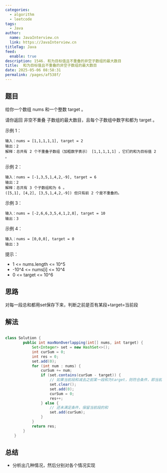 ```yaml
---
categories: 
  - algorithm
  - leetcode
tags: 
  - Java
author: 
  name: JavaInterview.cn
  link: https://JavaInterview.cn
titleTag: Java
feed: 
  enable: true
description: 1546. 和为目标值且不重叠的非空子数组的最大数目
title:  和为目标值且不重叠的非空子数组的最大数目
date: 2025-05-06 08:58:31
permalink: /pages/af538f/
---
```


## 题目
给你一个数组 nums 和一个整数 target 。

请你返回 非空不重叠 子数组的最大数目，且每个子数组中数字和都为 target 。



示例 1：

    输入：nums = [1,1,1,1,1], target = 2
    输出：2
    解释：总共有 2 个不重叠子数组（加粗数字表示） [1,1,1,1,1] ，它们的和为目标值 2 。
示例 2：

    输入：nums = [-1,3,5,1,4,2,-9], target = 6
    输出：2
    解释：总共有 3 个子数组和为 6 。
    ([5,1], [4,2], [3,5,1,4,2,-9]) 但只有前 2 个是不重叠的。
示例 3：

    输入：nums = [-2,6,6,3,5,4,1,2,8], target = 10
    输出：3
示例 4：

    输入：nums = [0,0,0], target = 0
    输出：3


提示：

* 1 <= nums.length <= 10^5
* -10^4 <= nums[i] <= 10^4
* 0 <= target <= 10^6



## 思路

对每一段总和都用set保存下来，判断之前是否有某段+target=当前段

## 解法
```java

class Solution {
        public int maxNonOverlapping(int[] nums, int target) {
            Set<Integer> set = new HashSet<>();
            int curSum = 0;
            int res = 0;
            set.add(0);
            for (int num : nums) {
                curSum += num;
                if (set.contains(curSum - target)) {
                    // 如果当前段和减去之前某一段和为target，则符合条件，即当前curSum=上次curSum+target
                    set.clear();
                    set.add(0);
                    curSum = 0;
                    res++;
                } else {
                    // 还未满足条件，保留当前段的和
                    set.add(curSum);
                }
            }
            return res;
        }
    }
```

## 总结

- 分析出几种情况，然后分别对各个情况实现 
